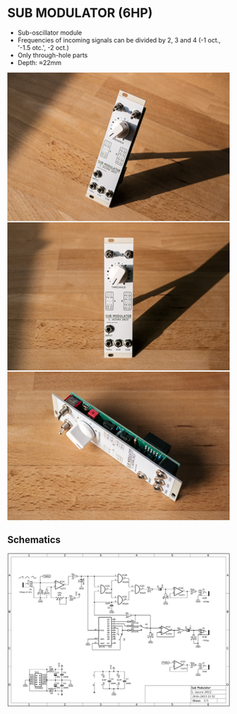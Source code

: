 # SUB MODULATOR (6HP)

* Sub-oscillator module
* Frequencies of incoming signals can be divided by 2, 3 and 4 (-1 oct., '-1.5 otc.', -2 oct.)
* Only through-hole parts
* Depth: ≈22mm

![SUBMOD](https://raw.githubusercontent.com/diysynth/EURORACK-MODULES/main/SUB%20MODULATOR%20(6HP)/submod1.jpg)
![SUBMOD](https://raw.githubusercontent.com/diysynth/EURORACK-MODULES/main/SUB%20MODULATOR%20(6HP)/submod2.jpg)
![SUBMOD](https://raw.githubusercontent.com/diysynth/EURORACK-MODULES/main/SUB%20MODULATOR%20(6HP)/submod3.jpg)

## Schematics

![Schematics](https://github.com/diysynth/EURORACK-MODULES/blob/main/SUB%20MODULATOR%20(6HP)/SubMod_Schematics.png?raw=true)
